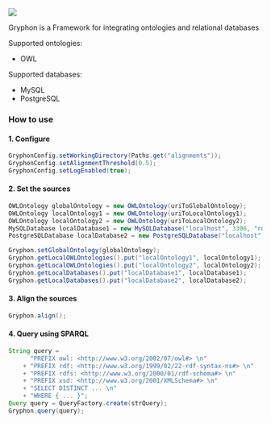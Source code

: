![](https://photos-5.dropbox.com/t/2/AADiBA0IF9OuBOex3D8ZOj9BEmKarYRRjMO1bAcAi_Txmw/12/98073648/png/1024x768/3/1425592800/0/2/Gryphon.png/CLD44S4gASACIAMoAQ/pWKjWXkkFqA98JFTG7C6I29El6Mf-kVgJuiw8oX3KDE)

Gryphon is a Framework for integrating ontologies and relational databases

Supported ontologies:
* OWL

Supported databases: 
* MySQL
* PostgreSQL

### How to use

#### 1. Configure
```java
GryphonConfig.setWorkingDirectory(Paths.get("alignments"));
GryphonConfig.setAlignmentThreshold(0.5);
GryphonConfig.setLogEnabled(true); 
```

#### 2. Set the sources
```java
OWLOntology globalOntology = new OWLOntology(uriToGlobalOntology); 
OWLOntology localOntology1 = new OWLOntology(uriToLocalOntology1); 
OWLOntology localOntology2 = new OWLOntology(uriToLocalOntology2);
MySQLDatabase localDatabase1 = new MySQLDatabase("localhost", 3306, "root", "root", "localDatabase1"); 
PostgreSQLDatabase localDatabase2 = new PostgreSQLDatabase("localhost", 3306, "root", "root", "localDatabase2"); 

Gryphon.setGlobalOntology(globalOntology); 
Gryphon.getLocalOWLOntologies().put("localOntology1", localOntology1);
Gryphon.getLocalOWLOntologies().put("localOntology2", localOntology2);
Gryphon.getLocalDatabases().put("localDatabase1", localDatabase1);
Gryphon.getLocalDatabases().put("localDatabase2", localDatabase2);
```

#### 3. Align the sources
```java
Gryphon.align();
```

#### 4. Query using SPARQL
```java
String query = 
	  "PREFIX owl: <http://www.w3.org/2002/07/owl#> \n"
	+ "PREFIX rdf: <http://www.w3.org/1999/02/22-rdf-syntax-ns#> \n"
	+ "PREFIX rdfs: <http://www.w3.org/2000/01/rdf-schema#> \n"
	+ "PREFIX xsd: <http://www.w3.org/2001/XMLSchema#> \n"
	+ "SELECT DISTINCT ... \n"
	+ "WHERE { ... }"; 
Query query = QueryFactory.create(strQuery);
Gryphon.query(query);
```
